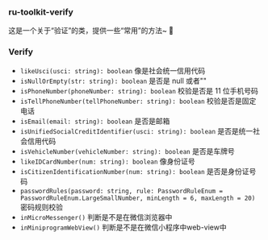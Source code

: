 ### ru-toolkit-verify

这是一个关于“验证”的类，提供一些“常用”的方法~ 💃

### Verify

- `likeUsci(usci: string): boolean` 像是社会统一信用代码
- `isNullOrEmpty(str: string): boolean` 是否是 null 或者""
- `isPhoneNumber(phoneNumber: string): boolean` 校验是否是 11 位手机号码
- `isTellPhoneNumber(tellPhoneNumber: string): boolean` 校验是否是固定电话
- `isEmail(email: string): boolean` 是否是邮箱
- `isUnifiedSocialCreditIdentifier(usci: string): boolean` 是否是统一社会信用代码 
- `isVehicleNumber(vehicleNumber: string): boolean` 是否是车牌号
- `likeIDCardNumber(num: string): boolean` 像身份证号
- `isCitizenIdentificationNumber(num: string): boolean` 是否是身份证号码
- `passwordRules(password: string, rule: PasswordRuleEnum = PasswordRuleEnum.LargeSmallNumber, minLength = 6, maxLength = 20)` 密码规则校验
- `inMicroMessenger()` 判断是不是在微信浏览器中
- `inMiniprogramWebView()` 判断是不是在微信小程序中web-view中